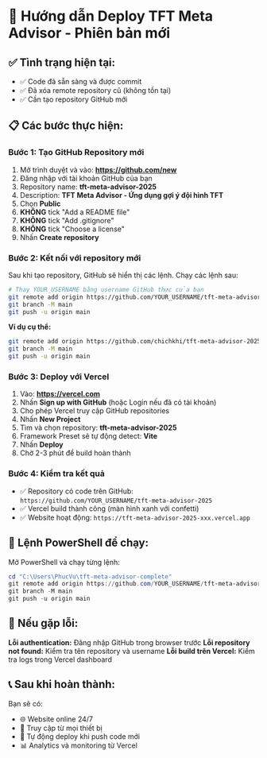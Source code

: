 # 🚀 Hướng dẫn Deploy TFT Meta Advisor - Phiên bản mới

## ✅ Tình trạng hiện tại:
- ✅ Code đã sẵn sàng và được commit
- ✅ Đã xóa remote repository cũ (không tồn tại)
- ✅ Cần tạo repository GitHub mới

## 📋 Các bước thực hiện:

### Bước 1: Tạo GitHub Repository mới
1. Mở trình duyệt và vào: **https://github.com/new**
2. Đăng nhập với tài khoản GitHub của bạn
3. Repository name: **tft-meta-advisor-2025**
4. Description: **TFT Meta Advisor - Ứng dụng gợi ý đội hình TFT**
5. Chọn **Public**
6. **KHÔNG** tick "Add a README file"
7. **KHÔNG** tick "Add .gitignore"
8. **KHÔNG** tick "Choose a license"
9. Nhấn **Create repository**

### Bước 2: Kết nối với repository mới
Sau khi tạo repository, GitHub sẽ hiển thị các lệnh. Chạy các lệnh sau:

```bash
# Thay YOUR_USERNAME bằng username GitHub thực của bạn
git remote add origin https://github.com/YOUR_USERNAME/tft-meta-advisor-2025.git
git branch -M main
git push -u origin main
```

**Ví dụ cụ thể:**
```bash
git remote add origin https://github.com/chichkhi/tft-meta-advisor-2025.git
git branch -M main
git push -u origin main
```

### Bước 3: Deploy với Vercel
1. Vào: **https://vercel.com**
2. Nhấn **Sign up with GitHub** (hoặc Login nếu đã có tài khoản)
3. Cho phép Vercel truy cập GitHub repositories
4. Nhấn **New Project**
5. Tìm và chọn repository: **tft-meta-advisor-2025**
6. Framework Preset sẽ tự động detect: **Vite**
7. Nhấn **Deploy**
8. Chờ 2-3 phút để build hoàn thành

### Bước 4: Kiểm tra kết quả
- ✅ Repository có code trên GitHub: `https://github.com/YOUR_USERNAME/tft-meta-advisor-2025`
- ✅ Vercel build thành công (màn hình xanh với confetti)
- ✅ Website hoạt động: `https://tft-meta-advisor-2025-xxx.vercel.app`

## 🎯 Lệnh PowerShell để chạy:

Mở PowerShell và chạy từng lệnh:

```powershell
cd "C:\Users\PhucVu\tft-meta-advisor-complete"
git remote add origin https://github.com/YOUR_USERNAME/tft-meta-advisor-2025.git
git branch -M main
git push -u origin main
```

## 🚨 Nếu gặp lỗi:

**Lỗi authentication:** Đăng nhập GitHub trong browser trước
**Lỗi repository not found:** Kiểm tra tên repository và username
**Lỗi build trên Vercel:** Kiểm tra logs trong Vercel dashboard

## 📞 Sau khi hoàn thành:
Bạn sẽ có:
- 🌐 Website online 24/7
- 📱 Truy cập từ mọi thiết bị
- 🔄 Tự động deploy khi push code mới
- 📊 Analytics và monitoring từ Vercel
